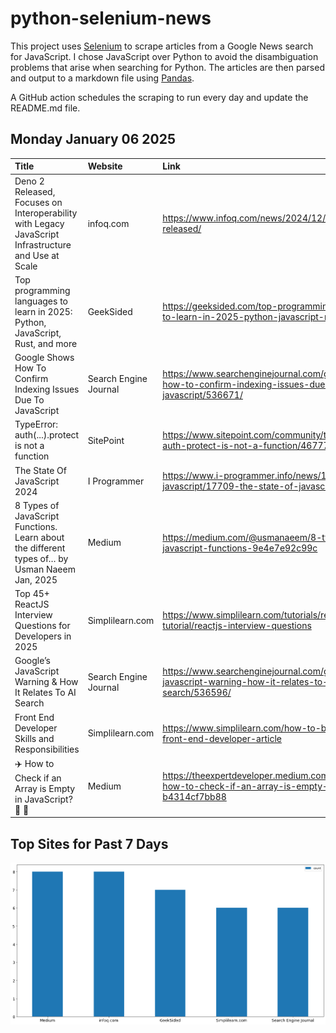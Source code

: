 # python-selenium-news

This project uses [Selenium](https://www.seleniumhq.org/) to scrape articles from a Google News search for JavaScript.
I chose JavaScript over Python to avoid the disambiguation problems that arise when searching for Python.
The articles are then parsed and output to a markdown file using [Pandas](https://pandas.pydata.org/).

A GitHub action schedules the scraping to run every day and update the README.md file.

## Monday January 06 2025


| Title                                                                                               | Website               | Link                                                                                                         |
|:----------------------------------------------------------------------------------------------------|:----------------------|:-------------------------------------------------------------------------------------------------------------|
| Deno 2 Released, Focuses on Interoperability with Legacy JavaScript Infrastructure and Use at Scale | infoq.com             | https://www.infoq.com/news/2024/12/deno-2-released/                                                          |
| Top programming languages to learn in 2025: Python, JavaScript, Rust, and more                      | GeekSided             | https://geeksided.com/top-programming-languages-to-learn-in-2025-python-javascript-rust-and-more             |
| Google Shows How To Confirm Indexing Issues Due To JavaScript                                       | Search Engine Journal | https://www.searchenginejournal.com/google-shows-how-to-confirm-indexing-issues-due-to-javascript/536671/    |
| TypeError: auth(...).protect is not a function                                                      | SitePoint             | https://www.sitepoint.com/community/t/typeerror-auth-protect-is-not-a-function/467779                        |
| The State Of JavaScript 2024                                                                        | I Programmer          | https://www.i-programmer.info/news/167-javascript/17709-the-state-of-javascript-2024.html                    |
| 8 Types of JavaScript Functions. Learn about the different types of…  by Usman Naeem  Jan, 2025     | Medium                | https://medium.com/@usmanaeem/8-types-of-javascript-functions-9e4e7e92c99c                                   |
| Top 45+ ReactJS Interview Questions for Developers in 2025                                          | Simplilearn.com       | https://www.simplilearn.com/tutorials/reactjs-tutorial/reactjs-interview-questions                           |
| Google’s JavaScript Warning & How It Relates To AI Search                                           | Search Engine Journal | https://www.searchenginejournal.com/googles-javascript-warning-how-it-relates-to-ai-search/536596/           |
| Front End Developer Skills and Responsibilities                                                     | Simplilearn.com       | https://www.simplilearn.com/how-to-become-a-front-end-developer-article                                      |
| ✈️ How to Check if an Array is Empty in JavaScript? 🚀 🔐                                             | Medium                | https://theexpertdeveloper.medium.com/%EF%B8%8F-how-to-check-if-an-array-is-empty-in-javascript-b4314cf7bb88 |
## Top Sites for Past 7 Days

![Graph of Top Sites](https://raw.githubusercontent.com/dan-mba/python-selenium-news/main/last-week.png)
